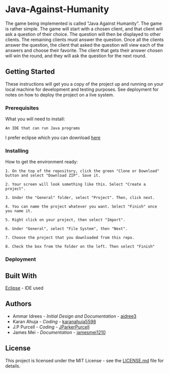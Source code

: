 # Java-Against-Humanity
The game being implemented is called "Java Against Humanity". The game is rather simple. The game will start with a chosen client, and that client will ask a question of their choice. The question will then be displayed to other clients. The remaining clients must answer the question. Once all the clients answer the question, the client that asked the question will view each of the answers and choose their favorite. The client that gets their answer chosen will win the round, and they will ask the question for the next round.
## Getting Started
These instructions will get you a copy of the project up and running on your local machine for development and testing purposes. See deployment for notes on how to deploy the project on a live system.
### Prerequisites
What you will need to install:
```
An IDE that can run Java programs
```
I prefer eclipse which you can download [here](https://www.eclipse.org/downloads/)
### Installing
How to get the environment ready:
```
1. On the top of the repository, click the green "Clone or Download" button and select "Download ZIP". Save it.
```
```
2. Your screen will look something like this. Select "Create a project".
```
```
3. Under the "General" folder, select "Project". Then, click next.
```
```
4. You can name the project whatever you want. Select "Finish" once you name it.
```
```
5. Right click on your project, then select "Import".
```
```
6. Under "General", select "File System", then "Next".
```
```
7. Choose the project that you downloaded from this repo.
```
```
8. Check the box from the folder on the left. Then select "Finish"
```
### Deployment
## Built With
[Eclipse](https://www.eclipse.org/) - IDE used
## Authors
- Ammar Idrees - *Initial Design and Documentation* - [aidree3](github.com/aidree3)
- Karan Ahuja - *Coding* - [karanahuja5598](https://github.com/karanahuja5598)
- J.P Purcell - *Coding* - [JParkerPurcell](https://github.com/JParkerPurcell)
- James Mei - *Documentation* - [jamesmei1210](https://github.com/jamesmei1210)
## License
This project is licensed under the MIT License - see the [LICENSE.md](https://github.com/aidree3/Java-Against-Humanity/blob/master/LICENSE.md) file for details.
